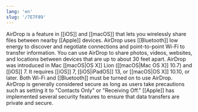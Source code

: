 ```yaml
---
lang: 'en'
slug: '/7E7F89'
---
```


AirDrop is a feature in [[iOS]] and [[macOS]] that lets you wirelessly share files between nearby [[Apple]] devices. AirDrop uses [[Bluetooth]] low energy to discover and negotiate connections and point-to-point Wi-Fi to transfer information. You can use AirDrop to share photos, videos, websites, and locations between devices that are up to about 30 feet apart. AirDrop was introduced in Mac [[macOS|OS X]] Lion ([[macOS|Mac OS X]] 10.7) and [[iOS]] 7. It requires [[iOS]] 7, [[iOS|iPadOS]] 13, or [[macOS|OS X]] 10.10, or later. Both Wi-Fi and [[Bluetooth]] must be turned on to use AirDrop. AirDrop is generally considered secure as long as users take precautions such as setting it to "Contacts Only" or "Receiving Off." [[Apple]] has implemented several security features to ensure that data transfers are private and secure.
